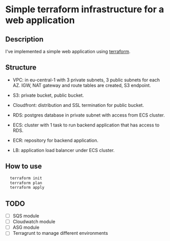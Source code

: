 # Simple terraform infrastructure for a web application

## Description

I've implemented a simple web application using [terraform](https://www.terraform.io/).

## Structure

- VPC: in eu-central-1 with 3 private subnets, 3 public subnets for each AZ. IGW, NAT gateway and route tables are created, S3 endpoint.

- S3: private bucket, public bucket.

- Cloudfront: distribution and SSL termination for public bucket.

- RDS: postgres database in private subnet with access from ECS cluster.

- ECS: cluster with 1 task to run backend application that has access to RDS.

- ECR: repository for backend application.

- LB: application load balancer under ECS cluster.

## How to use

```bash
  terraform init
  terraform plan
  terraform apply
```

## TODO

- [ ] SQS module
- [ ] Cloudwatch module
- [ ] ASG module
- [ ] Terragrunt to manage different environments
